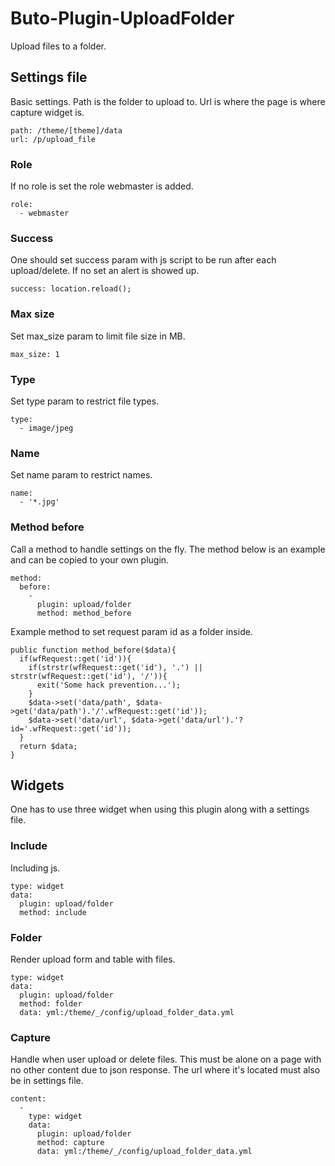 # Buto-Plugin-UploadFolder
Upload files to a folder.

## Settings file
Basic settings. Path is the folder to upload to. Url is where the page is where capture widget is.
```
path: /theme/[theme]/data
url: /p/upload_file
```

### Role
If no role is set the role webmaster is added.
```
role:
  - webmaster
```

### Success
One should set success param with js script to be run after each upload/delete. If no set an alert is showed up.
```
success: location.reload();
```


### Max size
Set max_size param to limit file size in MB.
```
max_size: 1
```

### Type
Set type param to restrict file types.
```
type:
  - image/jpeg
```

### Name
Set name param to restrict names.
```
name:
  - '*.jpg'
```

### Method before
Call a method to handle settings on the fly. The method below is an example and can be copied to your own plugin.
```
method:
  before:
    -
      plugin: upload/folder
      method: method_before
```
Example method to set request param id as a folder inside.
```
public function method_before($data){
  if(wfRequest::get('id')){
    if(strstr(wfRequest::get('id'), '.') || strstr(wfRequest::get('id'), '/')){
      exit('Some hack prevention...');
    }
    $data->set('data/path', $data->get('data/path').'/'.wfRequest::get('id'));
    $data->set('data/url', $data->get('data/url').'?id='.wfRequest::get('id'));
  }
  return $data;
}
```



## Widgets

One has to use three widget when using this plugin along with a settings file.

### Include
Including js.
```
type: widget
data:
  plugin: upload/folder
  method: include
```

### Folder
Render upload form and table with files.
```
type: widget
data:
  plugin: upload/folder
  method: folder
  data: yml:/theme/_/config/upload_folder_data.yml
```

### Capture
Handle when user upload or delete files. This must be alone on a page with no other content due to json response. The url where it's located must also be in settings file.
```
content:
  -
    type: widget
    data:
      plugin: upload/folder
      method: capture
      data: yml:/theme/_/config/upload_folder_data.yml
```


